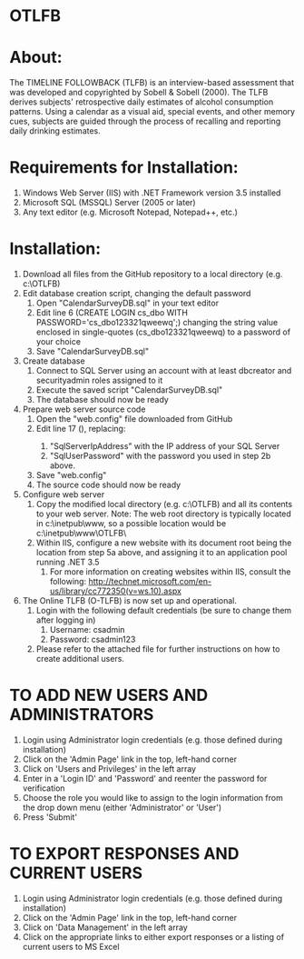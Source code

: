 OTLFB
=====

About:
======
The TIMELINE FOLLOWBACK (TLFB) is an interview-based assessment that was developed and copyrighted by Sobell & Sobell (2000). The TLFB derives subjects' retrospective daily estimates of alcohol consumption patterns. Using a calendar as a visual aid, special events, and other memory cues, subjects are guided through the process of recalling and reporting daily drinking estimates.

Requirements for Installation:
============
1. Windows Web Server (IIS) with .NET Framework version 3.5 installed
2. Microsoft SQL (MSSQL) Server (2005 or later)
3. Any text editor (e.g. Microsoft Notepad, Notepad++, etc.)

Installation:
============

1. Download all files from the GitHub repository to a local directory (e.g. c:\OTLFB)
2. Edit database creation script, changing the default password
	1. Open "CalendarSurveyDB.sql" in your text editor
	2. Edit line 6 (CREATE LOGIN cs_dbo WITH PASSWORD='cs_dbo123321qweewq';) changing the string value enclosed in single-quotes (cs_dbo123321qweewq) to a password of your choice
	3. Save "CalendarSurveyDB.sql"
3. Create database
	1. Connect to SQL Server using an account with at least dbcreator and securityadmin roles assigned to it
	2. Execute the saved script "CalendarSurveyDB.sql"
	3. The database should now be ready
4. Prepare web server source code
	1. Open the "web.config" file downloaded from GitHub
	2. Edit line 17 (<add key="ConnectionString" value="server=SqlServerIpAddress;uid='cs_dbo';password='SqlUserPassword';initial catalog='calendarsurvey' "/>), replacing:
		1. "SqlServerIpAddress" with the IP address of your SQL Server
		2. "SqlUserPassword" with the password you used in step 2b above.
	3. Save "web.config"
	4. The source code should now be ready
5. Configure web server
	1. Copy the modified local directory (e.g. c:\OTLFB) and all its contents to your web server. Note: The web root directory is typically located in c:\inetpub\www\, so a possible location would be c:\inetpub\www\OTLFB\
	2. Within IIS, configure a new website with its document root being the location from step 5a above, and assigning it to an application pool running .NET 3.5
		1. For more information on creating websites within IIS, consult the following: http://technet.microsoft.com/en-us/library/cc772350(v=ws.10).aspx
6. The Online TLFB (O-TLFB) is now set up and operational.  
	1. Login with the following default credentials (be sure to change them after logging in)
		1. Username: csadmin
		2. Password: csadmin123
	2. Please refer to the attached file for further instructions on how to create additional users.


	
TO ADD NEW USERS AND ADMINISTRATORS
=================================== 
1. Login using Administrator login credentials (e.g. those defined during installation)
2. Click on the 'Admin Page' link in the top, left-hand corner
3. Click on 'Users and Privileges' in the left array  
4. Enter in a 'Login ID' and 'Password' and reenter the password for verification
5. Choose the role you would like to assign to the login information from the drop down menu (either 'Administrator' or 'User')
6. Press 'Submit'

TO EXPORT RESPONSES AND CURRENT USERS
=====================================
1. Login using Administrator login credentials (e.g. those defined during installation)
2. Click on the 'Admin Page' link in the top, left-hand corner
3. Click on 'Data Management' in the left array  
4. Click on the appropriate links to either export responses or a listing of current users to MS Excel